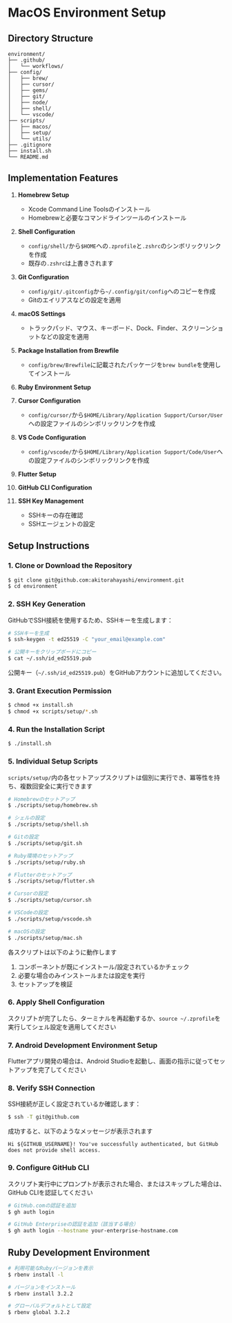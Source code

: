 # MacOS Environment Setup

## Directory Structure

```
environment/
├── .github/
│   └── workflows/
├── config/
│   ├── brew/
│   ├── cursor/
│   ├── gems/
│   ├── git/
│   ├── node/
│   ├── shell/
│   └── vscode/
├── scripts/
│   ├── macos/
│   ├── setup/
│   └── utils/
├── .gitignore
├── install.sh
└── README.md
```

## Implementation Features

1.  **Homebrew Setup**
    -   Xcode Command Line Toolsのインストール
    -   Homebrewと必要なコマンドラインツールのインストール

2.  **Shell Configuration**
    -   `config/shell/`から`$HOME`への`.zprofile`と`.zshrc`のシンボリックリンクを作成
    -   既存の`.zshrc`は上書きされます

3.  **Git Configuration**
    -   `config/git/.gitconfig`から`~/.config/git/config`へのコピーを作成
    -   Gitのエイリアスなどの設定を適用

4.  **macOS Settings**
    -   トラックパッド、マウス、キーボード、Dock、Finder、スクリーンショットなどの設定を適用

5.  **Package Installation from Brewfile**
    -   `config/brew/Brewfile`に記載されたパッケージを`brew bundle`を使用してインストール

6.  **Ruby Environment Setup**

7.  **Cursor Configuration**
    -   `config/cursor/`から`$HOME/Library/Application Support/Cursor/User`への設定ファイルのシンボリックリンクを作成

8.  **VS Code Configuration**
    -   `config/vscode/`から`$HOME/Library/Application Support/Code/User`への設定ファイルのシンボリックリンクを作成

9.  **Flutter Setup**

10. **GitHub CLI Configuration**

11. **SSH Key Management**
    -   SSHキーの存在確認
    -   SSHエージェントの設定

## Setup Instructions

### 1. Clone or Download the Repository

```sh
$ git clone git@github.com:akitorahayashi/environment.git
$ cd environment
```

### 2. SSH Key Generation

GitHubでSSH接続を使用するため、SSHキーを生成します：

```sh
# SSHキーを生成
$ ssh-keygen -t ed25519 -C "your_email@example.com"

# 公開キーをクリップボードにコピー
$ cat ~/.ssh/id_ed25519.pub
```

公開キー（`~/.ssh/id_ed25519.pub`）をGitHubアカウントに追加してください。

### 3. Grant Execution Permission

```sh
$ chmod +x install.sh
$ chmod +x scripts/setup/*.sh
```

### 4. Run the Installation Script

```sh
$ ./install.sh
```

### 5. Individual Setup Scripts

`scripts/setup/`内の各セットアップスクリプトは個別に実行でき、冪等性を持ち、複数回安全に実行できます

```sh
# Homebrewのセットアップ
$ ./scripts/setup/homebrew.sh

# シェルの設定
$ ./scripts/setup/shell.sh

# Gitの設定
$ ./scripts/setup/git.sh

# Ruby環境のセットアップ
$ ./scripts/setup/ruby.sh

# Flutterのセットアップ
$ ./scripts/setup/flutter.sh

# Cursorの設定
$ ./scripts/setup/cursor.sh

# VSCodeの設定
$ ./scripts/setup/vscode.sh

# macOSの設定
$ ./scripts/setup/mac.sh
```

各スクリプトは以下のように動作します
1. コンポーネントが既にインストール/設定されているかチェック
2. 必要な場合のみインストールまたは設定を実行
3. セットアップを検証

### 6. Apply Shell Configuration

スクリプトが完了したら、ターミナルを再起動するか、`source ~/.zprofile`を実行してシェル設定を適用してください

### 7. Android Development Environment Setup

Flutterアプリ開発の場合は、Android Studioを起動し、画面の指示に従ってセットアップを完了してください

### 8. Verify SSH Connection

SSH接続が正しく設定されているか確認します：

```sh
$ ssh -T git@github.com
```

成功すると、以下のようなメッセージが表示されます

```
Hi ${GITHUB_USERNAME}! You've successfully authenticated, but GitHub does not provide shell access.
```

### 9. Configure GitHub CLI

スクリプト実行中にプロンプトが表示された場合、またはスキップした場合は、GitHub CLIを認証してください

```sh
# GitHub.comの認証を追加
$ gh auth login

# GitHub Enterpriseの認証を追加（該当する場合）
$ gh auth login --hostname your-enterprise-hostname.com
```

## Ruby Development Environment

```bash
# 利用可能なRubyバージョンを表示
$ rbenv install -l

# バージョンをインストール
$ rbenv install 3.2.2

# グローバルデフォルトとして設定
$ rbenv global 3.2.2
``` 